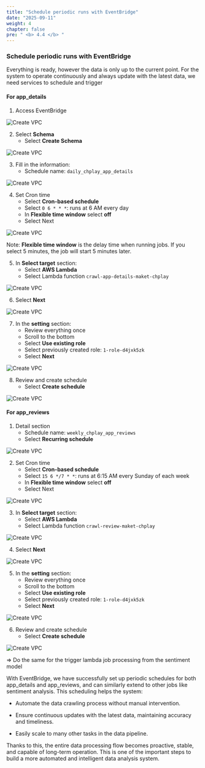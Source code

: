```yaml
---
title: "Schedule periodic runs with EventBridge"
date: "2025-09-11"
weight: 4
chapter: false
pre: " <b> 4.4 </b> "
---
```


### Schedule periodic runs with EventBridge

Everything is ready, however the data is only up to the current point. For the system to operate continuously and always update with the latest data, we need services to schedule and trigger

#### For app_details

1. Access EventBridge

![Create VPC](/images/4/1.png?featherlight=false&width=90pc)

2. Select **Schema**
   - Select **Create Schema**

![Create VPC](/images/4/2.png?featherlight=false&width=90pc)

3. Fill in the information:
   - Schedule name: `daily_chplay_app_details`

![Create VPC](/images/4/3.png?featherlight=false&width=90pc)

4. Set Cron time
   - Select **Cron-based schedule**
   - Select `0 6 * * *`: runs at 6 AM every day
   - In **Flexible time window** select **off**
   - Select Next

![Create VPC](/images/4/4.png?featherlight=false&width=90pc)

Note: **Flexible time window** is the delay time when running jobs. If you select 5 minutes, the job will start 5 minutes later.

5. In **Select target** section:
   - Select **AWS Lambda**
   - Select Lambda function `crawl-app-details-maket-chplay`

![Create VPC](/images/4/5.png?featherlight=false&width=90pc)

6. Select **Next**

![Create VPC](/images/4/6.png?featherlight=false&width=90pc)

7. In the **setting** section:
   - Review everything once
   - Scroll to the bottom
   - Select **Use existing role**
   - Select previously created role: `1-role-d4jxk5zk`
   - Select **Next**

![Create VPC](/images/4/7.png?featherlight=false&width=90pc)

8. Review and create schedule
   - Select **Create schedule**

![Create VPC](/images/4/0.png?featherlight=false&width=90pc)

#### For app_reviews

1. Detail section
   - Schedule name: `weekly_chplay_app_reviews`
   - Select **Recurring schedule**

![Create VPC](/images/4/8.png?featherlight=false&width=90pc)

2. Set Cron time
   - Select **Cron-based schedule**
   - Select `15 6 */7 * *`: runs at 6:15 AM every Sunday of each week
   - In **Flexible time window** select **off**
   - Select Next

![Create VPC](/images/4/9.png?featherlight=false&width=90pc)

3. In **Select target** section:
   - Select **AWS Lambda**
   - Select Lambda function `crawl-review-maket-chplay`

![Create VPC](/images/4/10.png?featherlight=false&width=90pc)

4. Select **Next**

![Create VPC](/images/4/11.png?featherlight=false&width=90pc)

5. In the **setting** section:
   - Review everything once
   - Scroll to the bottom
   - Select **Use existing role**
   - Select previously created role: `1-role-d4jxk5zk`
   - Select **Next**

![Create VPC](/images/4/7.png?featherlight=false&width=90pc)

6. Review and create schedule
   - Select **Create schedule**

![Create VPC](/images/4/0.png?featherlight=false&width=90pc)

⇒ Do the same for the trigger lambda job processing from the sentiment model

With EventBridge, we have successfully set up periodic schedules for both app_details and app_reviews, and can similarly extend to other jobs like sentiment analysis. This scheduling helps the system:

- Automate the data crawling process without manual intervention.

- Ensure continuous updates with the latest data, maintaining accuracy and timeliness.

- Easily scale to many other tasks in the data pipeline.

Thanks to this, the entire data processing flow becomes proactive, stable, and capable of long-term operation. This is one of the important steps to build a more automated and intelligent data analysis system.